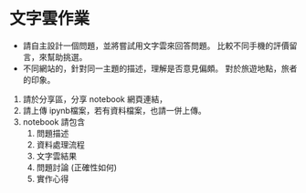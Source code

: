 # 文字雲作業
- 請自主設計一個問題，並將嘗試用文字雲來回答問題。
比較不同手機的評價留言，來幫助挑選。
- 不同網站的，針對同一主題的描述，理解是否意見偏頗。
對於旅遊地點，旅者的印象。

1. 請於分享區，分享 notebook 網頁連結，
2. 請上傳 ipynb檔案，若有資料檔案，也請一併上傳。
3. notebook 請包含
    1. 問題描述
    2. 資料處理流程
    3. 文字雲結果
    4. 問題討論 (正確性如何)
    5. 實作心得